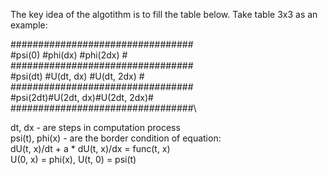 The key idea of the algotithm is to fill the table below.
Take table 3x3 as an example:

#################################\
#psi(0)  #phi(dx)   #phi(2dx)   #\
#################################\
#psi(dt) #U(dt, dx) #U(dt, 2dx) #\
#################################\
#psi(2dt)#U(2dt, dx)#U(2dt, 2dx)#\
#################################\

dt, dx - are steps in computation process \
psi(t), phi(x) - are the border condition of equation: \
dU(t, x)/dt + a * dU(t, x)/dx = func(t, x) \
U(0, x) = phi(x), U(t, 0) = psi(t)
